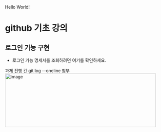 Hello World!

# github 기초 강의

## 로그인 기능 구현

- 로그인 기능 명세서를 조회하려면 여기를 확인하세요.


과제 진행 간 git log --oneline 첨부 
<img width="494" height="176" alt="image" src="https://github.com/user-attachments/assets/cc6d18f0-671a-4037-bf94-ec3a9e687b53" />
